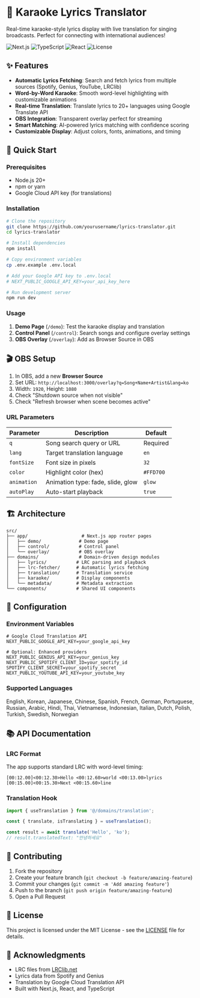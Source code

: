 # 🎤 Karaoke Lyrics Translator

Real-time karaoke-style lyrics display with live translation for singing broadcasts. Perfect for connecting with international audiences!

![Next.js](https://img.shields.io/badge/Next.js-15.1-black)
![TypeScript](https://img.shields.io/badge/TypeScript-5.0-blue)
![React](https://img.shields.io/badge/React-19.0-blue)
![License](https://img.shields.io/badge/license-MIT-green)

## ✨ Features

- **Automatic Lyrics Fetching**: Search and fetch lyrics from multiple sources (Spotify, Genius, YouTube, LRClib)
- **Word-by-Word Karaoke**: Smooth word-level highlighting with customizable animations
- **Real-time Translation**: Translate lyrics to 20+ languages using Google Translate API
- **OBS Integration**: Transparent overlay perfect for streaming
- **Smart Matching**: AI-powered lyrics matching with confidence scoring
- **Customizable Display**: Adjust colors, fonts, animations, and timing

## 🚀 Quick Start

### Prerequisites

- Node.js 20+ 
- npm or yarn
- Google Cloud API key (for translations)

### Installation

```bash
# Clone the repository
git clone https://github.com/yourusername/lyrics-translator.git
cd lyrics-translator

# Install dependencies
npm install

# Copy environment variables
cp .env.example .env.local

# Add your Google API key to .env.local
# NEXT_PUBLIC_GOOGLE_API_KEY=your_api_key_here

# Run development server
npm run dev
```

### Usage

1. **Demo Page** (`/demo`): Test the karaoke display and translation
2. **Control Panel** (`/control`): Search songs and configure overlay settings
3. **OBS Overlay** (`/overlay`): Add as Browser Source in OBS

## 🎬 OBS Setup

1. In OBS, add a new **Browser Source**
2. Set URL: `http://localhost:3000/overlay?q=Song+Name+Artist&lang=ko`
3. Width: `1920`, Height: `1080`
4. Check "Shutdown source when not visible"
5. Check "Refresh browser when scene becomes active"

### URL Parameters

| Parameter | Description | Default |
|-----------|-------------|---------|
| `q` | Song search query or URL | Required |
| `lang` | Target translation language | `en` |
| `fontSize` | Font size in pixels | `32` |
| `color` | Highlight color (hex) | `#FFD700` |
| `animation` | Animation type: fade, slide, glow | `glow` |
| `autoPlay` | Auto-start playback | `true` |

## 🏗️ Architecture

```
src/
├── app/                    # Next.js app router pages
│   ├── demo/              # Demo page
│   ├── control/           # Control panel
│   └── overlay/           # OBS overlay
├── domains/               # Domain-driven design modules
│   ├── lyrics/           # LRC parsing and playback
│   ├── lrc-fetcher/      # Automatic lyrics fetching
│   ├── translation/      # Translation service
│   ├── karaoke/          # Display components
│   └── metadata/         # Metadata extraction
└── components/           # Shared UI components
```

## 🔧 Configuration

### Environment Variables

```env
# Google Cloud Translation API
NEXT_PUBLIC_GOOGLE_API_KEY=your_google_api_key

# Optional: Enhanced providers
NEXT_PUBLIC_GENIUS_API_KEY=your_genius_key
NEXT_PUBLIC_SPOTIFY_CLIENT_ID=your_spotify_id
SPOTIFY_CLIENT_SECRET=your_spotify_secret
NEXT_PUBLIC_YOUTUBE_API_KEY=your_youtube_key
```

### Supported Languages

English, Korean, Japanese, Chinese, Spanish, French, German, Portuguese, Russian, Arabic, Hindi, Thai, Vietnamese, Indonesian, Italian, Dutch, Polish, Turkish, Swedish, Norwegian

## 📚 API Documentation

### LRC Format

The app supports standard LRC with word-level timing:

```lrc
[00:12.00]<00:12.30>Hello <00:12.60>world <00:13.00>lyrics
[00:15.00]<00:15.30>Next <00:15.60>line
```

### Translation Hook

```typescript
import { useTranslation } from '@/domains/translation';

const { translate, isTranslating } = useTranslation();

const result = await translate('Hello', 'ko');
// result.translatedText: "안녕하세요"
```

## 🤝 Contributing

1. Fork the repository
2. Create your feature branch (`git checkout -b feature/amazing-feature`)
3. Commit your changes (`git commit -m 'Add amazing feature'`)
4. Push to the branch (`git push origin feature/amazing-feature`)
5. Open a Pull Request

## 📄 License

This project is licensed under the MIT License - see the [LICENSE](LICENSE) file for details.

## 🙏 Acknowledgments

- LRC files from [LRClib.net](https://lrclib.net)
- Lyrics data from Spotify and Genius
- Translation by Google Cloud Translation API
- Built with Next.js, React, and TypeScript